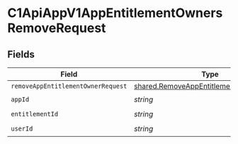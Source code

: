 # C1ApiAppV1AppEntitlementOwnersRemoveRequest


## Fields

| Field                                                                                              | Type                                                                                               | Required                                                                                           | Description                                                                                        |
| -------------------------------------------------------------------------------------------------- | -------------------------------------------------------------------------------------------------- | -------------------------------------------------------------------------------------------------- | -------------------------------------------------------------------------------------------------- |
| `removeAppEntitlementOwnerRequest`                                                                 | [shared.RemoveAppEntitlementOwnerRequest](../../models/shared/removeappentitlementownerrequest.md) | :heavy_minus_sign:                                                                                 | N/A                                                                                                |
| `appId`                                                                                            | *string*                                                                                           | :heavy_check_mark:                                                                                 | N/A                                                                                                |
| `entitlementId`                                                                                    | *string*                                                                                           | :heavy_check_mark:                                                                                 | N/A                                                                                                |
| `userId`                                                                                           | *string*                                                                                           | :heavy_check_mark:                                                                                 | N/A                                                                                                |